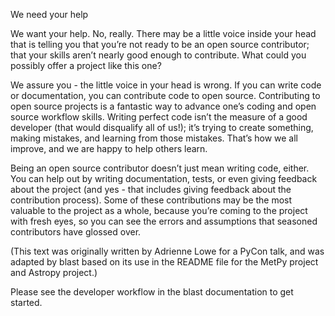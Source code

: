 We need your help

We want your help. No, really. There may be a little voice inside your head that is telling you that you’re not ready to be an open source contributor; that your skills aren’t nearly good enough to contribute. What could you possibly offer a project like this one?

We assure you - the little voice in your head is wrong. If you can write code or documentation, you can contribute code to open source. Contributing to open source projects is a fantastic way to advance one’s coding and open source workflow skills. Writing perfect code isn’t the measure of a good developer (that would disqualify all of us!); it’s trying to create something, making mistakes, and learning from those mistakes. That’s how we all improve, and we are happy to help others learn.

Being an open source contributor doesn’t just mean writing code, either. You can help out by writing documentation, tests, or even giving feedback about the project (and yes - that includes giving feedback about the contribution process). Some of these contributions may be the most valuable to the project as a whole, because you’re coming to the project with fresh eyes, so you can see the errors and assumptions that seasoned contributors have glossed over.

(This text was originally written by Adrienne Lowe for a PyCon talk, and was adapted by blast based on its use in the README file for the MetPy project and Astropy project.)

Please see the developer workflow in the blast documentation to get started. 
